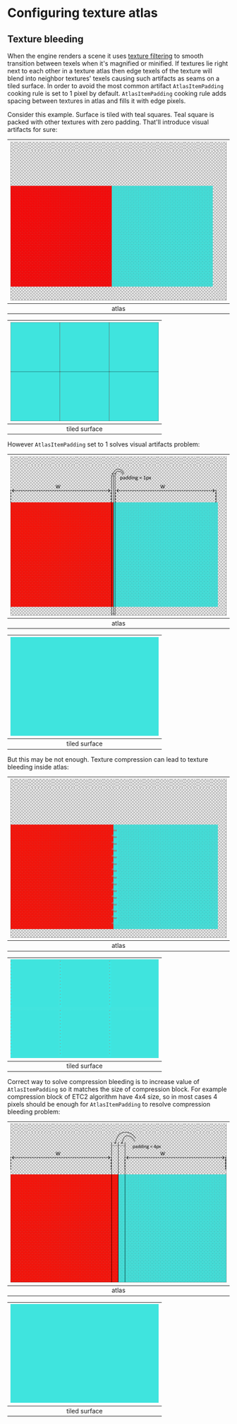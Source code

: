 # Configuring texture atlas

## Texture bleeding

When the engine renders a scene it uses [texture filtering](https://en.wikipedia.org/wiki/Texture_filtering) to smooth transition between texels when it's magnified or minified. If textures lie right next to each other in a texture atlas then edge texels of the texture will blend into neighbor textures' texels causing such artifacts as seams on a tiled surface. In order to avoid the most common artifact `AtlasItemPadding` cooking rule is set to 1 pixel by default. `AtlasItemPadding` cooking rule adds spacing between textures in atlas and fills it with edge pixels.

Consider this example. Surface is tiled with teal squares. Teal square is packed with other textures with zero padding. That'll introduce visual artifacts for sure:

<center>

|![0px_atlas](images/uncompressed_0px_padding_atlas.png)|
|:-:|
|atlas|

|![seams](images/seams.png)|
|:-:|
|tiled surface|

</center>

However `AtlasItemPadding` set to 1 solves visual artifacts problem:

<center>

|![1px_atlas](images/uncompressed_1px_padding_atlas.png)|
|:-:|
|atlas|

|![seams](images/noseams.png)|
|:-:|
|tiled surface|

</center>
But this may be not enough. Texture compression can lead to texture bleeding inside atlas:

<center>

|![1px_atlas](images/compressed_1px_padding_atlas.png)|
|:-:|
|atlas|

|![compression_seams](images/compression_seams.png)|
|:-:|
|tiled surface|

</center>

Correct way to solve compression bleeding is to increase value of `AtlasItemPadding` so it matches the size of compression block. For example compression block of ETC2 algorithm have 4x4 size, so in most cases 4 pixels should be enough for `AtlasItemPadding` to resolve compression bleeding problem:

<center>

|![1px_atlas](images/compressed_4px_padding_atlas.png)|
|:-:|
|atlas|

|![compression_seams](images/noseams.png)|
|:-:|
|tiled surface|

</center>
